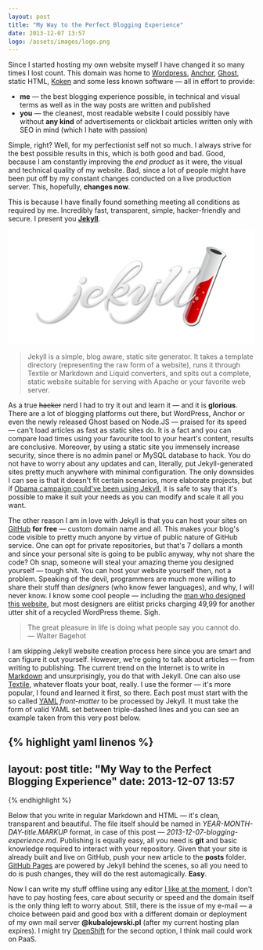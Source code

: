 ```yaml
---
layout: post
title: "My Way to the Perfect Blogging Experience"
date: 2013-12-07 13:57
logo: /assets/images/logo.png
---
```


Since I started hosting my own website myself I have changed it so many times I lost count. This domain was home to [Wordpress](http://wordpress.org/), [Anchor](http://anchorcms.com/), [Ghost](http://ghost.org/), static HTML, [Koken](http://koken.me/) and some less known software &mdash; all in effort to provide: 

- **me** &mdash; the best blogging experience possible, in technical and visual terms as well as in the way posts are written and published
- **you** &mdash; the cleanest, most readable website I could possibly have without **any kind** of advertisements or clickbait articles written only with SEO in mind (which I hate with passion)

Simple, right? Well, for my perfectionist self not so much. I always strive for the best possible results in this, which is both good and bad. Good, because I am constantly improving the *end product* as it were, the visual and technical quality of my website. Bad, since a lot of people might have been put off by my constant changes conducted on a live production server. This, hopefully, **changes now**. 

This is because I have finally found something meeting all conditions as required by me. Incredibly fast, transparent, simple, hacker-friendly and secure. I present you [**Jekyll**](http://jekyllrb.com/).


<img src="/images/jekyll.jpg">


> Jekyll is a simple, blog aware, static site generator. It takes a template directory (representing the raw form of a website), runs it through Textile or Markdown and Liquid converters, and spits out a complete, static website suitable for serving with Apache or your favorite web server.

As a true <s>hacker</s> nerd I had to try it out and learn it &mdash; and it is **glorious**. There are a lot of blogging platforms out there, but WordPress, Anchor or even the newly released Ghost based on Node.JS &mdash; praised for its speed &mdash; can't load articles as fast as static sites do. It is a fact and you can compare load times using your favourite tool to your heart's content, results are conclusive. Moreover, by using a static site you immensely increase security, since there is no admin panel or MySQL database to hack. You do not have to worry about any updates and can, literally, put Jekyll-generated sites pretty much anywhere with minimal configuration. The only downsides I can see is that it doesn't fit certain scenarios, more elaborate projects, but if [Obama campaign could've been using Jekyll](http://kylerush.net/blog/meet-the-obama-campaigns-250-million-fundraising-platform/), it is safe to say that it's possible to make it suit your needs as you can modify and scale it all you want.

The other reason I am in love with Jekyll is that you can host your sites on [GitHub](https://github.com/) **for free** &mdash; custom domain name and all. This makes your blog's code visible to pretty much anyone by virtue of public nature of GitHub service. One can opt for private repositories, but that's 7 dollars a month and since your personal site is going to be public anyway, why not share the code? Oh snap, someone will steal your amazing theme you designed yourself &mdash; tough shit. You can host your website yourself then, not a problem. Speaking of the devil, programmers are much more willing to share their stuff than *designers* (who know fewer languages), and why, I will never know. I know some cool people &mdash; including the [man who designed this website](http://coletownsend.com/), but most designers are elitist pricks charging 49,99 for another utter shit of a recycled WordPress theme. Sigh.

> The great pleasure in life is doing what people say you cannot do.
> <br> &mdash; Walter Bagehot 

I am skipping Jekyll website creation process here since you are smart and can figure it out yourself. However, we're going to talk about articles &mdash; from writing to publishing. The current trend on the Internet is to write in [Markdown](http://daringfireball.net/projects/markdown/) and unsurprisingly, you do that with Jekyll. One can also use [Textile](http://textile.sitemonks.com/), whatever floats your boat, really. I use the former &mdash; it's more popular, I found and learned it first, so there. Each post must start with the so called [YAML](http://yaml.org/) *front-matter* to be processed by Jekyll. It must take the form of valid YAML set between triple-dashed lines and you can see an example taken from this very post below.

{% highlight yaml linenos %}
---
layout: post
title: "My Way to the Perfect Blogging Experience"
date: 2013-12-07 13:57
---
{% endhighlight %}

Below that you write in regular Markdown and HTML &mdash; it's clean, transparent and beautiful. The file itself should be named in *YEAR-MONTH-DAY-title.MARKUP* format, in case of this post &mdash; *2013-12-07-blogging-experience.md*. Publishing is equally easy, all you need is **git** and basic knowledge required to interact with your repository. Given that your site is already built and live on GitHub, push your new article to the **posts** folder. [GitHub Pages](http://pages.github.com/) are powered by Jekyll behind the scenes, so all you need to do is push changes, they will do the rest automagically. **Easy**.

Now I can write my stuff offline using any editor [I like at the moment](http://code52.org/DownmarkerWPF/), I don't have to pay hosting fees, care about security or speed and the domain itself is the only thing left to worry about. Still, there is the issue of my e-mail &mdash; a choice between paid and good box with a different domain or deployment of my own mail server **@kubalojewski.pl** (after my current hosting plan expires). I might try [OpenShift](http://openshift.com/) for the second option, I think mail could work on PaaS.

